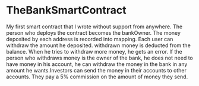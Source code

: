 # TheBankSmartContract
My first smart contract that I wrote without support from anywhere. The person who deploys the contract becomes the bankOwner. The money deposited by each address is recorded into mapping. Each user can withdraw the amount he deposited. withdrawn money is deducted from the balance. When he tries to withdraw more money, he gets an error. If the person who withdraws money is the owner of the bank, he does not need to have money in his account, he can withdraw the money in the bank in any amount he wants.Investors can send the money in their accounts to other accounts. They pay a 5% commission on the amount of money they send.
